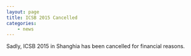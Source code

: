 ```yaml
---
layout: page
title: ICSB 2015 Cancelled
categories:
    - news
---
```


Sadly, ICSB 2015 in Shanghia has been cancelled for financial reasons.